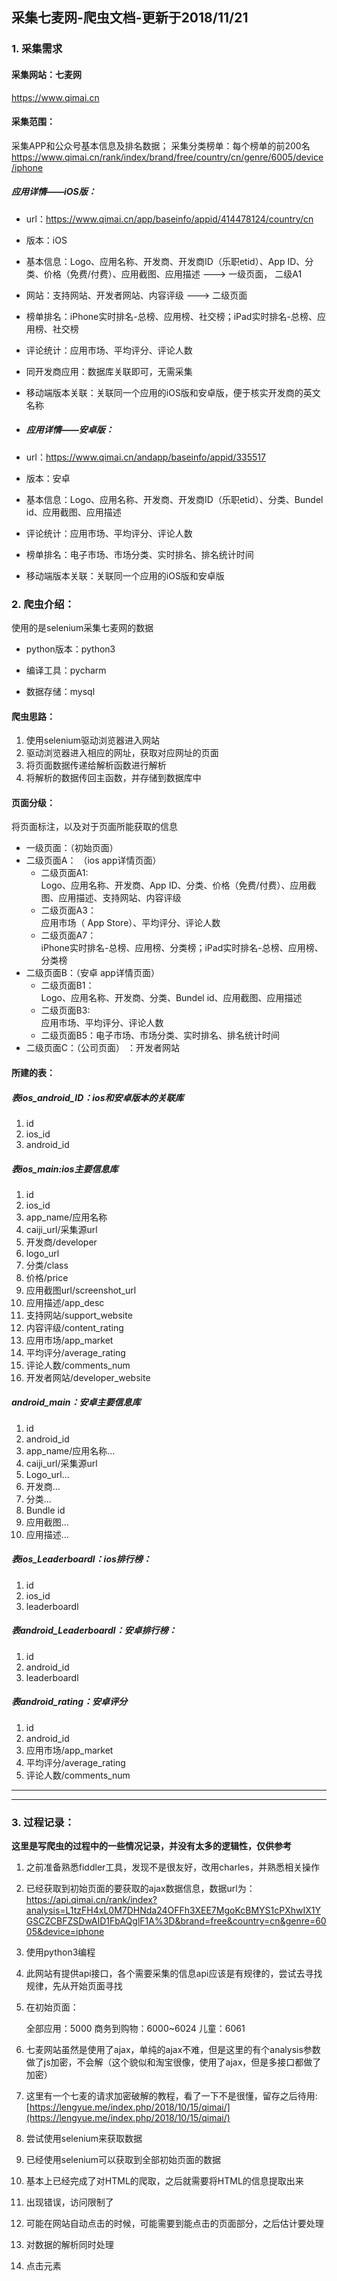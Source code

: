 ## 采集七麦网-爬虫文档-更新于2018/11/21
### 1. 采集需求
#### 采集网站：七麦网
https://www.qimai.cn

#### 采集范围：
采集APP和公众号基本信息及排名数据；
采集分类榜单：每个榜单的前200名
https://www.qimai.cn/rank/index/brand/free/country/cn/genre/6005/device/iphone

##### 应用详情——iOS版：

- url：https://www.qimai.cn/app/baseinfo/appid/414478124/country/cn
- 版本：iOS
- 基本信息：Logo、应用名称、开发商、开发商ID（乐职etid）、App ID、分类、价格（免费/付费）、应用截图、应用描述 ---> 一级页面，   二级A1
- 网站：支持网站、开发者网站、内容评级 ---> 二级页面
- 榜单排名：iPhone实时排名-总榜、应用榜、社交榜；iPad实时排名-总榜、应用榜、社交榜
- 评论统计：应用市场、平均评分、评论人数
- 同开发商应用：数据库关联即可，无需采集
- 移动端版本关联：关联同一个应用的iOS版和安卓版，便于核实开发商的英文名称


- ##### 应用详情——安卓版：
- url：https://www.qimai.cn/andapp/baseinfo/appid/335517
- 版本：安卓
- 基本信息：Logo、应用名称、开发商、开发商ID（乐职etid）、分类、Bundel id、应用截图、应用描述
- 评论统计：应用市场、平均评分、评论人数
- 榜单排名：电子市场、市场分类、实时排名、排名统计时间
- 移动端版本关联：关联同一个应用的iOS版和安卓版

### 2. 爬虫介绍：
使用的是selenium采集七麦网的数据


- python版本：python3

- 编译工具：pycharm

- 数据存储：mysql

#### 爬虫思路：
1. 使用selenium驱动浏览器进入网站
2. 驱动浏览器进入相应的网址，获取对应网址的页面
3. 将页面数据传递给解析函数进行解析
4. 将解析的数据传回主函数，并存储到数据库中

#### 页面分级：
将页面标注，以及对于页面所能获取的信息
- 一级页面：（初始页面）
- 二级页面A： （ios app详情页面）
    - 二级页面A1:    
     Logo、应用名称、开发商、App ID、分类、价格（免费/付费）、应用截图、应用描述、支持网站、内容评级
    - 二级页面A3：    
    应用市场（ App Store）、平均评分、评论人数
    - 二级页面A7：       
    iPhone实时排名-总榜、应用榜、分类榜；iPad实时排名-总榜、应用榜、分类榜
- 二级页面B：（安卓 app详情页面）    
    - 二级页面B1：    
    Logo、应用名称、开发商、分类、Bundel id、应用截图、应用描述
    - 二级页面B3:     
    应用市场、平均评分、评论人数
    - 二级页面B5：电子市场、市场分类、实时排名、排名统计时间
- 二级页面C：（公司页面） ：开发者网站


#### 所建的表：

##### 表ios_android_ID：ios和安卓版本的关联库
1. id
2. ios_id
3. android_id

##### 表ios_main:ios主要信息库
1. id
2. ios_id
3. app_name/应用名称
4. caiji_url/采集源url
5. 开发商/developer
6. logo_url
6. 分类/class
7. 价格/price
8. 应用截图url/screenshot_url
9. 应用描述/app_desc
10. 支持网站/support_website
11. 内容评级/content_rating
12. 应用市场/app_market
13. 平均评分/average_rating
14. 评论人数/comments_num
15. 开发者网站/developer_website


##### android_main：安卓主要信息库

1. id
2. android_id
3. app_name/应用名称...
4. caiji_url/采集源url
5. Logo_url...
7. 开发商...
8. 分类...
9. Bundle id
10. 应用截图...
11. 应用描述...


##### 表ios_Leaderboardl：ios排行榜：
1. id
2. ios_id
3. leaderboardl


##### 表android_Leaderboardl：安卓排行榜：
1. id
2. android_id
3. leaderboardl

##### 表android_rating：安卓评分
1. id
2. android_id
3. 应用市场/app_market
4. 平均评分/average_rating
5. 评论人数/comments_num




---

---





### 3. 过程记录：

**这里是写爬虫的过程中的一些情况记录，并没有太多的逻辑性，仅供参考**

1. 之前准备熟悉fiddler工具，发现不是很友好，改用charles，并熟悉相关操作
2. 已经获取到初始页面的要获取的ajax数据信息，数据url为：https://api.qimai.cn/rank/index?analysis=L1tzFH4xL0M7DHNda24OFFh3XEE7MgoKcBMYS1cPXhwIX1YGSCZCBFZSDwAID1FbAQglF1A%3D&brand=free&country=cn&genre=6005&device=iphone
3. 使用python3编程
4. 此网站有提供api接口，各个需要采集的信息api应该是有规律的，尝试去寻找规律，先从开始页面寻找
5. 在初始页面：

	全部应用：5000
	商务到购物：6000~6024
	儿童：6061

6. 七麦网站虽然是使用了ajax，单纯的ajax不难，但是这里的有个analysis参数做了js加密，不会解（这个貌似和淘宝很像，使用了ajax，但是多接口都做了加密）
7. 这里有一个七麦的请求加密破解的教程，看了一下不是很懂，留存之后待用: [https://lengyue.me/index.php/2018/10/15/qimai/](https://lengyue.me/index.php/2018/10/15/qimai/)
8. 尝试使用selenium来获取数据
9. 已经使用selenium可以获取到全部初始页面的数据
10. 基本上已经完成了对HTML的爬取，之后就需要将HTML的信息提取出来
11. 出现错误，访问限制了
12. 可能在网站自动点击的时候，可能需要到能点击的页面部分，之后估计要处理
13. 对数据的解析同时处理
14. 点击元素




